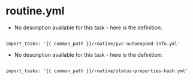 



# routine.yml


* No description available for this task - here is the definition:
```

import_tasks: '{{ common_path }}/routine/pvc-autoexpand-info.yml'

```

* No description available for this task - here is the definition:
```

import_tasks: '{{ common_path }}/routine/status-properties-hash.yml'

```